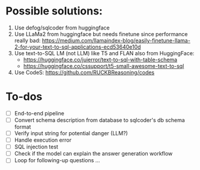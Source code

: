 # Possible solutions:

1. Use defog/sqlcoder from huggingface
2. Use LLaMa2 from huggingface but needs finetune since performance really bad: https://medium.com/llamaindex-blog/easily-finetune-llama-2-for-your-text-to-sql-applications-ecd53640e10d
3. Use text-to-SQL LM (not LLM) like T5 and FLAN also from HuggingFace:
    - https://huggingface.co/juierror/text-to-sql-with-table-schema
    - https://huggingface.co/cssupport/t5-small-awesome-text-to-sql
4. Use CodeS: https://github.com/RUCKBReasoning/codes


# To-dos
- [ ] End-to-end pipeline
- [ ] Convert schema description from database to sqlcoder's db schema format
- [ ] Verify input string for potential danger (LLM?)
- [ ] Handle execution error 
- [ ] SQL injection test
- [ ] Check if the model can explain the answer generation workflow 
- [ ] Loop for following-up questions ...
